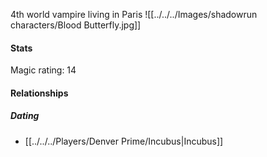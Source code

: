 4th world vampire living in Paris
![[../../../Images/shadowrun characters/Blood Butterfly.jpg]]
#### Stats
Magic rating: 14


#### Relationships
##### Dating
- [[../../../Players/Denver Prime/Incubus|Incubus]]